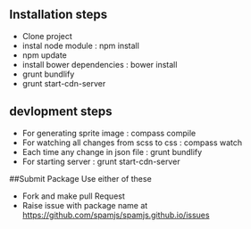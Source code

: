 ## Installation steps

* Clone project
* instal node module : npm install
* npm update
* install bower dependencies : bower install
* grunt bundlify
* grunt start-cdn-server

## devlopment steps

* For generating sprite image : compass compile
* For watching all changes from scss to css : compass watch
* Each time any change in json file : grunt bundlify
* For starting server : grunt start-cdn-server

##Submit Package
Use either of these

* Fork and make pull Request 
* Raise issue with package name at 
    https://github.com/spamjs/spamjs.github.io/issues
